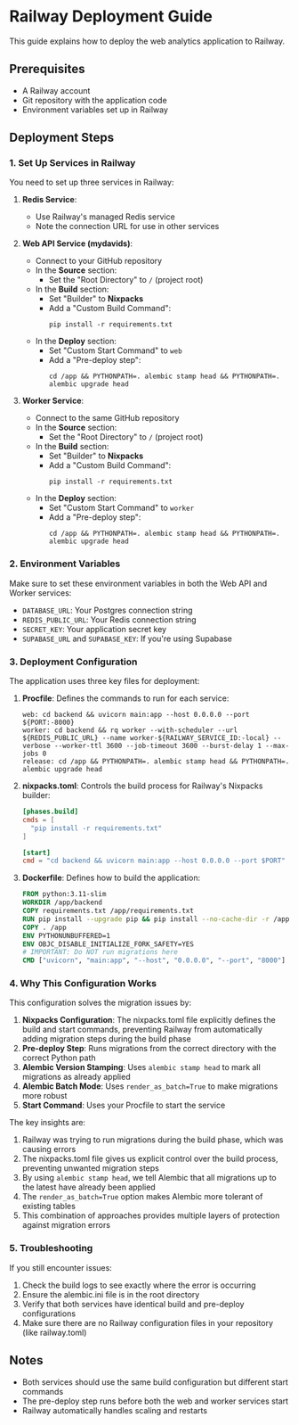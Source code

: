 # Railway Deployment Guide

This guide explains how to deploy the web analytics application to Railway.

## Prerequisites

- A Railway account
- Git repository with the application code
- Environment variables set up in Railway

## Deployment Steps

### 1. Set Up Services in Railway

You need to set up three services in Railway:

1. **Redis Service**:
   - Use Railway's managed Redis service
   - Note the connection URL for use in other services

2. **Web API Service (mydavids)**:
   - Connect to your GitHub repository
   - In the **Source** section:
     - Set the "Root Directory" to `/` (project root)
   - In the **Build** section:
     - Set "Builder" to **Nixpacks**
     - Add a "Custom Build Command":
       ```
       pip install -r requirements.txt
       ```
   - In the **Deploy** section:
     - Set "Custom Start Command" to `web`
     - Add a "Pre-deploy step":
       ```
       cd /app && PYTHONPATH=. alembic stamp head && PYTHONPATH=. alembic upgrade head
       ```

3. **Worker Service**:
   - Connect to the same GitHub repository
   - In the **Source** section:
     - Set the "Root Directory" to `/` (project root)
   - In the **Build** section:
     - Set "Builder" to **Nixpacks**
     - Add a "Custom Build Command":
       ```
       pip install -r requirements.txt
       ```
   - In the **Deploy** section:
     - Set "Custom Start Command" to `worker`
     - Add a "Pre-deploy step":
       ```
       cd /app && PYTHONPATH=. alembic stamp head && PYTHONPATH=. alembic upgrade head
       ```

### 2. Environment Variables

Make sure to set these environment variables in both the Web API and Worker services:

- `DATABASE_URL`: Your Postgres connection string
- `REDIS_PUBLIC_URL`: Your Redis connection string
- `SECRET_KEY`: Your application secret key
- `SUPABASE_URL` and `SUPABASE_KEY`: If you're using Supabase

### 3. Deployment Configuration

The application uses three key files for deployment:

1. **Procfile**: Defines the commands to run for each service:
   ```
   web: cd backend && uvicorn main:app --host 0.0.0.0 --port ${PORT:-8000}
   worker: cd backend && rq worker --with-scheduler --url ${REDIS_PUBLIC_URL} --name worker-${RAILWAY_SERVICE_ID:-local} --verbose --worker-ttl 3600 --job-timeout 3600 --burst-delay 1 --max-jobs 0
   release: cd /app && PYTHONPATH=. alembic stamp head && PYTHONPATH=. alembic upgrade head
   ```

2. **nixpacks.toml**: Controls the build process for Railway's Nixpacks builder:
   ```toml
   [phases.build]
   cmds = [
     "pip install -r requirements.txt"
   ]

   [start]
   cmd = "cd backend && uvicorn main:app --host 0.0.0.0 --port $PORT"
   ```

3. **Dockerfile**: Defines how to build the application:
   ```dockerfile
   FROM python:3.11-slim
   WORKDIR /app/backend
   COPY requirements.txt /app/requirements.txt
   RUN pip install --upgrade pip && pip install --no-cache-dir -r /app/requirements.txt
   COPY . /app
   ENV PYTHONUNBUFFERED=1
   ENV OBJC_DISABLE_INITIALIZE_FORK_SAFETY=YES
   # IMPORTANT: Do NOT run migrations here
   CMD ["uvicorn", "main:app", "--host", "0.0.0.0", "--port", "8000"]
   ```

### 4. Why This Configuration Works

This configuration solves the migration issues by:

1. **Nixpacks Configuration**: The nixpacks.toml file explicitly defines the build and start commands, preventing Railway from automatically adding migration steps during the build phase
2. **Pre-deploy Step**: Runs migrations from the correct directory with the correct Python path
3. **Alembic Version Stamping**: Uses `alembic stamp head` to mark all migrations as already applied
4. **Alembic Batch Mode**: Uses `render_as_batch=True` to make migrations more robust
5. **Start Command**: Uses your Procfile to start the service

The key insights are:
1. Railway was trying to run migrations during the build phase, which was causing errors
2. The nixpacks.toml file gives us explicit control over the build process, preventing unwanted migration steps
3. By using `alembic stamp head`, we tell Alembic that all migrations up to the latest have already been applied
4. The `render_as_batch=True` option makes Alembic more tolerant of existing tables
5. This combination of approaches provides multiple layers of protection against migration errors

### 5. Troubleshooting

If you still encounter issues:

1. Check the build logs to see exactly where the error is occurring
2. Ensure the alembic.ini file is in the root directory
3. Verify that both services have identical build and pre-deploy configurations
4. Make sure there are no Railway configuration files in your repository (like railway.toml)

## Notes

- Both services should use the same build configuration but different start commands
- The pre-deploy step runs before both the web and worker services start
- Railway automatically handles scaling and restarts
